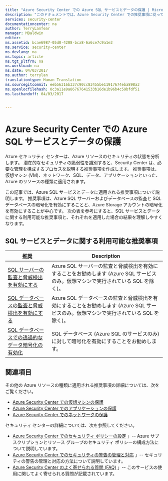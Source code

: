 ```yaml
---
title: "Azure Security Center での Azure SQL サービスとデータの保護 | Microsoft Docs"
description: "このドキュメントでは、Azure Security Center での推奨事項に従ってデータと Azure SQL サービスを保護し、セキュリティ ポリシーを使用してコンプライアンスを順守する方法について説明します。"
services: security-center
documentationcenter: na
author: TerryLanfear
manager: MBaldwin
editor: 
ms.assetid: bcae6987-05d0-4208-bca8-6a6ce7c9a1e3
ms.service: security-center
ms.devlang: na
ms.topic: article
ms.tgt_pltfrm: na
ms.workload: na
ms.date: 04/03/2017
ms.author: terrylan
translationtype: Human Translation
ms.sourcegitcommit: eeb56316b337c90cc83455be11917674eba898a3
ms.openlocfilehash: 0c3a11e9a86767641533b16de1b96b4c59bfdf51
ms.lasthandoff: 04/03/2017


---
```

# <a name="protecting-azure-sql-service-and-data-in-azure-security-center"></a>Azure Security Center での Azure SQL サービスとデータの保護
Azure セキュリティ センターは、Azure リソースのセキュリティの状態を分析します。 潜在的なセキュリティの脆弱性を識別すると、Security Center は、必要な管理を構成するプロセスを説明する推奨事項を作成します。  推奨事項は、仮想マシン (VM)、ネットワーク、SQL、データ、アプリケーションといった、Azure のリソースの種類に適用されます。

この記事では、Azure SQL サービスとデータに適用される推奨事項について説明します。 推奨事項は、Azure SQL サーバーおよびデータベースの監査と SQL データベースの暗号化を有効にすることと、Azure Storage アカウントの暗号化を有効にすることが中心です。  次の表を参考にすると、SQL サービスとデータに関する利用可能な推奨事項と、それぞれを適用した場合の結果を理解しやすくなります。

## <a name="available-sql-service-and-data-recommendations"></a>SQL サービスとデータに関する利用可能な推奨事項
| 推奨 | Description |
| --- | --- |
| [SQL サーバーの監査と脅威検出を有効にする](security-center-enable-auditing-on-sql-servers.md) |Azure SQL サーバーの監査と脅威検出を有効にすることをお勧めします (Azure SQL サービスのみ。仮想マシンで実行されている SQL を除く)。 |
| [SQL データベースの監査と脅威検出を有効にする](security-center-enable-auditing-on-sql-databases.md) |Azure SQL データベースの監査と脅威検出を有効にすることをお勧めします (Azure SQL サービスのみ。仮想マシンで実行されている SQL を除く)。 |
| [SQL データベースでの透過的なデータ暗号化の有効化](security-center-enable-transparent-data-encryption.md) |SQL データベース (Azure SQL のサービスのみ) に対して暗号化を有効にすることをお勧めします。 |

## <a name="see-also"></a>関連項目
その他の Azure リソースの種類に適用される推奨事項の詳細については、次をご覧ください。

* [Azure Security Center での仮想マシンの保護](security-center-virtual-machine-recommendations.md)
* [Azure Security Center でのアプリケーションの保護](security-center-application-recommendations.md)
* [Azure Security Center でのネットワークの保護](security-center-network-recommendations.md)

セキュリティ センターの詳細については、次を参照してください。

* [Azure Security Center でのセキュリティ ポリシーの設定](security-center-policies.md) 」-- Azure サブスクリプションとリソース グループのセキュリティ ポリシーの構成方法について説明しています。
* [Azure Security Center でのセキュリティの警告の管理と対応](security-center-managing-and-responding-alerts.md) 」-- セキュリティの警告の管理と対応の方法について説明しています。
* [Azure Security Center のよく寄せられる質問 (FAQ)](security-center-faq.md) 」-- このサービスの使用に関してよく寄せられる質問が記載されています。


